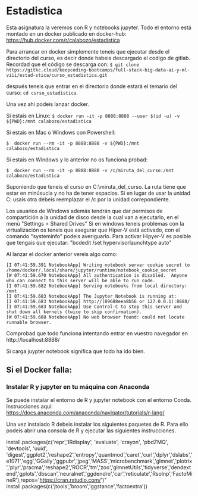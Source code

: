 # Estadistica 

Esta asignatura la veremos con R y notebooks jupyter. Todo el entorno está montado en un docker publicado en docker-hub:
https://hub.docker.com/r/calabozo/estadistica

Para arrancar en docker simplemente teneis que ejecutar desde el directorio del curso, es decir donde habeis descargado el codigo de gitlab.
Recordad que el código se descarga con:
`$ git clone https://gitkc.cloud/keepcoding-bootcamps/full-stack-big-data-ai-y-ml-viii/estad-stica/curso_estadistica.git`

después teneis que entrar en el directorio donde estará el temario del curso: `cd curso_estadistica`.

Una vez ahí podeis lanzar docker.

Si estais en Linux:
  `$ docker run -it -p 8888:8888 --user $(id -u) -v ${PWD}:/mnt calabozo/estadistica`

Si estais en Mac o Windows con Powershell: 

  `$  docker run --rm -it -p 8888:8888 -v ${PWD}:/mnt calabozo/estadistica `

Si estais en Windows y lo anterior no os funciona probad: 

  `$  docker run --rm -it -p 8888:8888 -v /c/miruta_del_curso:/mnt calabozo/estadistica `

   Suponiendo que teneis el curso en C:\miruta_del_curso. La ruta tiene que estar en minúsucla y no ha de tener espacios. Si en lugar de usar la unidad C: usais otra debeis reemplazar el /c por la unidad correpondiente.

   Los usuarios de Windows además tendrán que dar permisos de compartición a la unidad de disco desde la cual van a ejecutarlo, en el menú "Settings > Shared Drives" 
Si en windows teneis problemas con la virtualización os teneis que asegurar que Hiper-V está activado, con el comando "systeminfo" podeis averiguarlo.
Para activar Hipyer-V es posible que tengais que ejecutar: "bcdedit /set hypervisorlaunchtype auto"

Al lanzar el docker anterior vereis algo como:
```
[I 07:41:59.391 NotebookApp] Writing notebook server cookie secret to /home/docker/.local/share/jupyter/runtime/notebook_cookie_secret
[W 07:41:59.670 NotebookApp] All authentication is disabled.  Anyone who can connect to this server will be able to run code.
[I 07:41:59.682 NotebookApp] Serving notebooks from local directory: /mnt
[I 07:41:59.683 NotebookApp] The Jupyter Notebook is running at:
[I 07:41:59.683 NotebookApp] http://(89688eea8b56 or 127.0.0.1):8888/
[I 07:41:59.683 NotebookApp] Use Control-C to stop this server and shut down all kernels (twice to skip confirmation).
[W 07:41:59.688 NotebookApp] No web browser found: could not locate runnable browser.

```


Comprobad que todo funciona intentando entrar en vuestro navegador en http://localhost:8888/



Si carga juypter notebook significa que todo ha ido bien.

## Si el Docker falla:


### Instalar R y jupyter en tu máquina con Anaconda

Se puede instalar el entorno de R y jupyter notebook con el entorno Conda. Instrucciones aquí:
 https://docs.anaconda.com/anaconda/navigator/tutorials/r-lang/

Una vez instalado R debeis instalar los siguientes paquetes de R. Para ello podeis abrir una consola de R y ejecutar las siguientes instrucciones.

install.packages(c('repr','IRdisplay', 'evaluate', 'crayon', 'pbdZMQ', 'devtools', 'uuid', 'digest','ggplot2','reshape2','entropy','quantmod','caret','curl','dplyr','dslabs','e1071','egg','GGally','ggpubr','jpeg','MASS','microbenchmark','glmnet','plotrix','plyr','pracma','reshape2','ROCR','tm','zoo','glmnetUtils','tidyverse','dendextend','gplots','dbscan','neuralnet','ggdendro','car','reticulate','Rsolnp','FactoMineR'),repos='https://cran.rstudio.com/')"
install.packages(c('jtools','broom','ggstance','factoextra'))


